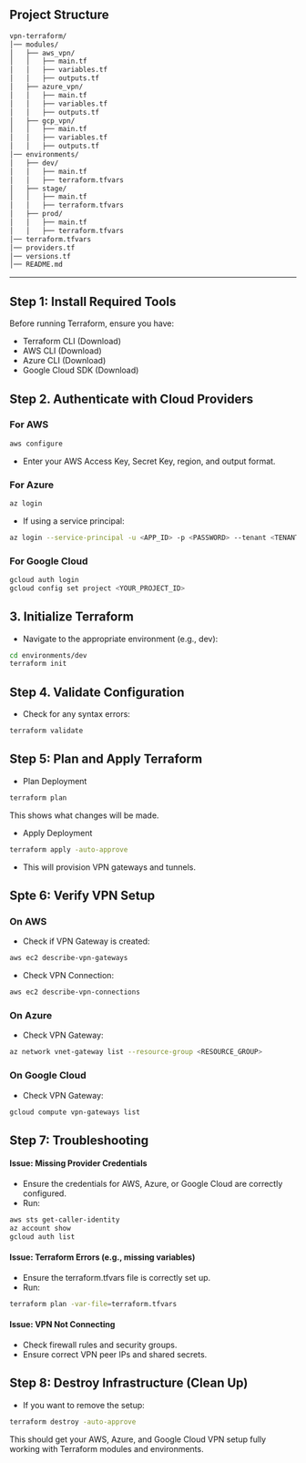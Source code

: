 ## Project Structure
```txt
vpn-terraform/
│── modules/
│   ├── aws_vpn/
│   │   ├── main.tf
│   │   ├── variables.tf
│   │   ├── outputs.tf
│   ├── azure_vpn/
│   │   ├── main.tf
│   │   ├── variables.tf
│   │   ├── outputs.tf
│   ├── gcp_vpn/
│   │   ├── main.tf
│   │   ├── variables.tf
│   │   ├── outputs.tf
│── environments/
│   ├── dev/
│   │   ├── main.tf
│   │   ├── terraform.tfvars
│   ├── stage/
│   │   ├── main.tf
│   │   ├── terraform.tfvars
│   ├── prod/
│   │   ├── main.tf
│   │   ├── terraform.tfvars
│── terraform.tfvars
│── providers.tf
│── versions.tf
│── README.md
```

---
## Step 1: Install Required Tools

Before running Terraform, ensure you have:
- Terraform CLI (Download)
- AWS CLI (Download)
- Azure CLI (Download)
- Google Cloud SDK (Download)

## Step 2. Authenticate with Cloud Providers

### For AWS
```bash
aws configure
```

- Enter your AWS Access Key, Secret Key, region, and output format.

### For Azure
```bash
az login
```

- If using a service principal:
```bash
az login --service-principal -u <APP_ID> -p <PASSWORD> --tenant <TENANT_ID>
```

### For Google Cloud
```bash
gcloud auth login
gcloud config set project <YOUR_PROJECT_ID>
```

## 3. Initialize Terraform

- Navigate to the appropriate environment (e.g., dev):
```bash
cd environments/dev
terraform init
```

## Step 4. Validate Configuration

- Check for any syntax errors:
```bash
terraform validate
```

## Step 5: Plan and Apply Terraform

- Plan Deployment
```bash
terraform plan
```
This shows what changes will be made.

- Apply Deployment
```bash
terraform apply -auto-approve
```

- This will provision VPN gateways and tunnels.

## Spte 6: Verify VPN Setup

### On AWS

- Check if VPN Gateway is created:
```bash
aws ec2 describe-vpn-gateways
```
- Check VPN Connection:
```bash
aws ec2 describe-vpn-connections
```

### On Azure

- Check VPN Gateway:
```bash
az network vnet-gateway list --resource-group <RESOURCE_GROUP>
```

### On Google Cloud

- Check VPN Gateway:
```bash
gcloud compute vpn-gateways list
```

## Step 7: Troubleshooting

#### Issue: Missing Provider Credentials
- Ensure the credentials for AWS, Azure, or Google Cloud are correctly configured.
- Run:
```bash
aws sts get-caller-identity
az account show
gcloud auth list
```


#### Issue: Terraform Errors (e.g., missing variables)
- Ensure the terraform.tfvars file is correctly set up.
- Run:
```bash
terraform plan -var-file=terraform.tfvars
```


#### Issue: VPN Not Connecting
- Check firewall rules and security groups.
- Ensure correct VPN peer IPs and shared secrets.

## Step 8: Destroy Infrastructure (Clean Up)

- If you want to remove the setup:
```bash
terraform destroy -auto-approve
```

This should get your AWS, Azure, and Google Cloud VPN setup fully working with Terraform modules and environments. 